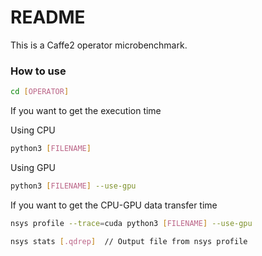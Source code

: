 # README

This is a Caffe2 operator microbenchmark.

### How to use
```sh
cd [OPERATOR]
```

If you want to get the execution time

Using CPU

```sh
python3 [FILENAME]
```

Using GPU

```sh
python3 [FILENAME] --use-gpu
```

If you want to get the CPU-GPU data transfer time

```sh
nsys profile --trace=cuda python3 [FILENAME] --use-gpu
```

```sh
nsys stats [.qdrep]  // Output file from nsys profile
```